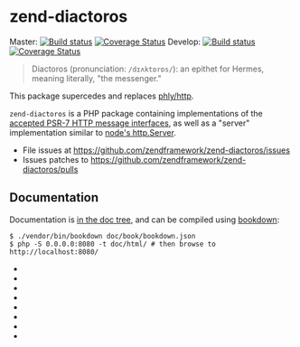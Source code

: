 zend-diactoros
==============

Master:
[![Build status][Master image]][Master]
[![Coverage Status][Master coverage image]][Master coverage]
Develop:
[![Build status][Develop image]][Develop]
[![Coverage Status][Develop coverage image]][Develop coverage]

> Diactoros (pronunciation: `/dɪʌktɒrɒs/`): an epithet for Hermes, meaning literally, "the messenger."

This package supercedes and replaces [phly/http](https://github.com/phly/http).

`zend-diactoros` is a PHP package containing implementations of the [accepted PSR-7 HTTP message interfaces](https://github.com/php-fig/fig-standards/blob/master/accepted/PSR-7-http-message.md), as well as a "server" implementation similar to [node's http.Server](http://nodejs.org/api/http.html).

* File issues at https://github.com/zendframework/zend-diactoros/issues
* Issues patches to https://github.com/zendframework/zend-diactoros/pulls

## Documentation

Documentation is [in the doc tree](doc/), and can be compiled using
[bookdown](http://bookdown.io):

```console
$ ./vendor/bin/bookdown doc/book/bookdown.json
$ php -S 0.0.0.0:8080 -t doc/html/ # then browse to http://localhost:8080/
```

-  [Master]: https://travis-ci.org/zendframework/zend-diactoros
-  [Master image]: https://secure.travis-ci.org/zendframework/zend-diactoros.svg?branch=master
-  [Master coverage image]: https://img.shields.io/coveralls/zendframework/zend-diactoros/master.svg
-  [Master coverage]: https://coveralls.io/r/zendframework/zend-diactoros?branch=master
-  [Develop]: https://github.com/zendframeowork/zend-diactoros/tree/develop
-  [Develop image]:  https://secure.travis-ci.org/zendframework/zend-diactoros.svg?branch=develop
-  [Develop coverage image]: https://coveralls.io/repos/zendframework/zend-diactoros/badge.svg?branch=develop
-  [Develop coverage]: https://coveralls.io/r/zendframework/zend-diactoros?branch=develop
